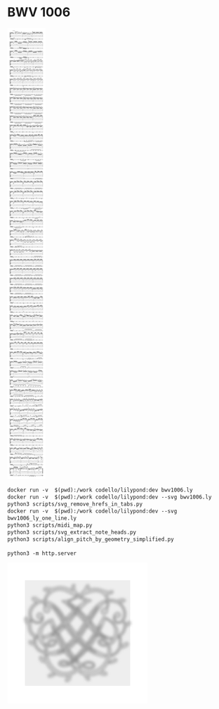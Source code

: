 # BWV 1006

![bwv1006](bwv1006.svg)

```
docker run -v  $(pwd):/work codello/lilypond:dev bwv1006.ly
docker run -v  $(pwd):/work codello/lilypond:dev --svg bwv1006.ly
python3 scripts/svg_remove_hrefs_in_tabs.py
docker run -v  $(pwd):/work codello/lilypond:dev --svg bwv1006_ly_one_line.ly
python3 scripts/midi_map.py
python3 scripts/svg_extract_note_heads.py
python3 scripts/align_pitch_by_geometry_simplified.py

python3 -m http.server
```

![Bach's Seal](images/Bach_Seal_blurred_gray_bg_final.svg)

